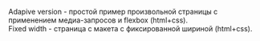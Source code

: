 Adapive version - простой пример произвольной страницы с применением медиа-запросов и flexbox (html+css).</br>
Fixed width - страница с макета с фиксированной шириной (html+css).
